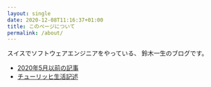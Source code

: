 ```yaml
---
layout: single
date: 2020-12-08T11:16:37+01:00
title: このページについて
permalink: /about/
---
```


スイスでソフトウェアエンジニアをやっている、
鈴木一生のブログです。

- [2020年5月以前の記事](https://blog.issei.org/)
- [チューリッヒ生活記述](https://www.issei.org/)

